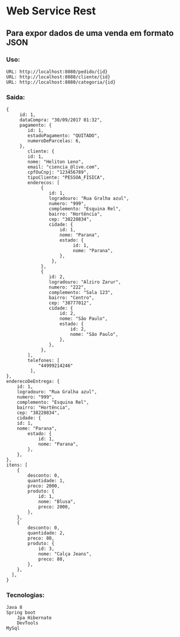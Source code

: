 # Web Service Rest 
## Para expor dados de uma venda em formato JSON

### Uso:
    URL: http://localhost:8080/pedido/{id}
    URL: http://localhost:8080/cliente/{id}
    URL: http://localhost:8080/categoria/{id}
    
### Saida: 
    {
         id: 1,
         dataCompra: "30/09/2017 01:32",
         pagamento: {
            id: 1,
            estadoPagamento: "QUITADO",
            numeroDeParcelas: 6,
         },
            cliente: {
            id: 1,
            nome: "Heliton Leno",
            email: "ciencia_@live.com",
            cpfOuCnpj: "123456789",
            tipoCliente: "PESSOA_FISICA",
            enderecos: [
                 {
                    id: 1,
                    logradouro: "Rua Gralha azul",
                    numero: "999",
                    complemento: "Esquina Rel",
                    bairro: "Hortência",
                    cep: "38220834",
                    cidade: {
                        id: 1,
                        nome: "Parana",
                        estado: {
                             id: 1,
                             nome: "Parana",
                        },
                     },
                 },
                 {
                    id: 2,
                    logradouro: "Alziro Zarur",
                    numero: "222",
                    complemento: "Sala 123",
                    bairro: "Centro",
                    cep: "38777012",
                    cidade: {
                        id: 2,
                        nome: "São Paulo",
                        estado: {
                            id: 2,
                            nome: "São Paulo",
                        },
                    },
                 },
            ],
            telefones: [
                "44999214246"
             ],
    },
    enderecoDeEntrega: {
        id: 1,
        logradouro: "Rua Gralha azul",
        numero: "999",
        complemento: "Esquina Rel",
        bairro: "Hortência",
        cep: "38220834",
        cidade: {
        id: 1,
        nome: "Parana",
            estado: {
                id: 1,
                nome: "Parana",
            },
        },
    },
    itens: [
        {
            desconto: 0,
            quantidade: 1,
            preco: 2000,
            produto: {
                id: 1,
                nome: "Blusa",
                preco: 2000,
            },
        },
        {
            desconto: 0,
            quantidade: 2,
            preco: 80,
            produto: {
                id: 3,
                nome: "Calça Jeans",
                preco: 80,
            },
        },
      ],
    }
 
 
### Tecnologias: 
    Java 8
    Spring boot
        Jpa Hibernate
        DevTools
    MySql

